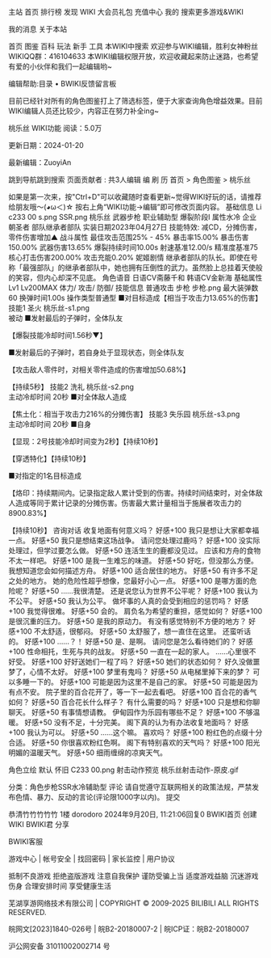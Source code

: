 
主站
首页
排行榜
发现
WIKI
大会员礼包
充值中心
我的
搜索更多游戏&WIKI


我的消息
关于本站

首页
图鉴 
百科 
玩法 
新手 
工具 
本WIKI中搜索
欢迎参与WIKI编辑，胜利女神粉丝WIKIQQ群：416104633
本WIKI编辑权限开放，欢迎收藏起来防止迷路，也希望有爱的小伙伴和我们一起编辑哟~

编辑帮助:目录 • BWIKI反馈留言板

目前已经针对所有的角色图鉴打上了筛选标签，便于大家查询角色增益效果。目前WIKI编辑人员还比较少，内容正在努力补全ing~



桃乐丝
WIKI功能
阅读：5.0万

  
更新日期：2024-01-20

  
最新编辑：ZuoyiAn

跳到导航跳到搜索
页面贡献者 :
共3人编辑
编 刷 历
首页 > 角色图鉴 > 桃乐丝




如果是第一次来，按"Ctrl+D"可以收藏随时查看更新~觉得WIKI好玩的话，请推荐给朋友哦～(◕ω＜)☆
按右上角“WIKI功能→编辑”即可修改页面内容。
基础信息
Li c233 00 s.png	SSR.png
桃乐丝
武器步枪
职业辅助型
爆裂阶段Ⅰ
属性水冷
企业朝圣者
部队继承者部队
实装日期2023年04月27日
技能特效:
减CD，分摊伤害，零件伤害增加▲
战斗属性
最佳攻击范围25% - 45%
暴击率15.00%
暴击伤害150.00%
武器伤害13.65%
爆裂持续时间10.00s
射速基准12.00/s
精准度基准75
核心打击伤害200.00%
攻击充能0.20%
妮姬剧情
继承者部队的队长。即使在号称「最强部队」的继承者部队中，她也拥有压倒性的武力。虽然脸上总挂着天使般的笑容，但内心却深不见底。
角色语音
日语CV斋藤千和
韩语CV金新海
基础属性
Lv1
Lv200MAX
体力/
攻击/
防御/
技能信息
普通攻击	步枪
步枪.png	最大装弹数60
换弹时间1.00s
操作类型普通型
■对目标造成【相当于攻击力13.65%的伤害】
技能1	圣火
桃乐丝-s1.png	
被动
■发射最后的子弹时，全体队友

【爆裂技能冷却时间1.56秒▼】


■发射最后的子弹时，若自身处于显现状态，则全体队友

【攻击敌人零件时，对相关零件造成的伤害增加50.68%】

【持续5秒】
技能2	洗礼
桃乐丝-s2.png	
主动冷却时间 20秒
■对全体敌人造成

【焦土化：相当于攻击力216%的分摊伤害】
技能3	失乐园
桃乐丝-s3.png	
主动冷却时间 20秒
■自身

【显现：2号技能冷却时间变为2秒】【持续10秒】

【穿透特化】【持续10秒】


■对指定的1名目标造成

【烙印：持续期间内。记录指定敌人累计受到的伤害。持续时间结束时，对全体敌人造成等同于累计记录的分摊伤害。伤害最大累计量相当于施展者攻击力的8900.83%】

【持续10秒】
咨询对话
收复地面有何意义吗？
好感+100	我只是想让大家都幸福一点。
好感+50	我只是想结束这场战争。
请问您处理过鹿吗？
好感+100	没实际处理过，但学过要怎么做。
好感+50	连活生生的鹿都没见过。
应该和方舟的食物不太一样吧。
好感+100	是我一生难忘的味道。
好感+50	好吃，但没那么方便。
我想知道您会如何描述方舟。
好感+100	适合居住的地方。
好感+50	有许多不足之处的地方。
她的危险性超乎想像，您最好小心一点。
好感+100	是哪方面的危险呢？
好感+50	……我很清楚。
还是说您认为世界不公平呢？
好感+100	我认为不公平。
好感+50	我认为公平。
做坏事的人真的会受到相应的惩罚吗？
好感+100	我觉得很难。
好感+50	会的。
肩负名为希望的重担，感觉如何？
好感+100	是很沉重的压力。
好感+50	是我的原动力。
有没有感觉特别不方便的地方？
好感+100	不太舒适，很郁闷。
好感+50	太舒服了，想一直住在这里。
还蛮听话的。
好感+100	……？！
好感+50	是、是啊。
请问您是怎么看待她们的？
好感+100	性命相托，生死与共的战友。
好感+50	一直在一起的家人。
……心里很不好受。
好感+100	好好送她们一程了吗？
好感+50	她们的状态如何？
好久没做噩梦了，心情不太好。
好感+100	梦里有鬼吗？
好感+50	从电梯里掉下来的梦？
可以多睡一下的。
好感+100	可能是因为这里不是自己的家。
好感+50	可能是因为有点不安。
院子里的百合花开了，等一下一起去看吧。
好感+100	百合花的香气如何？
好感+50	百合花长什么样子？
有什么需要的吗？
好感+100	只是想和你聊聊天。
好感+50	有事情想请教。
伊甸园作为乐园有哪些不足？
好感+100	不够温暖。
好感+50	没有不足，十分完美。
阁下真的认为有办法收复地面吗？
好感+100	我认为可以。
好感+50	……这个嘛。
喜欢吗？
好感+100	粉红色的点缀十分合适。
好感+50	你很喜欢粉红色啊。
阁下有特别喜欢的天气吗？
好感+100	阳光明媚的温暖天气。
好感+50	细雨缠绵的凉爽天气。


角色立绘
默认
怀旧
C233 00.png
射击动作预览
桃乐丝射击动作-原皮.gif

分类：角色步枪SSR水冷辅助型
评论
请自觉遵守互联网相关的政策法规，严禁发布色情、暴力、反动的言论(评论限1000字以内)。
提交

恭清竹竹竹竹竹
1楼
dorodoro
2024年9月20日, 11:21:06回复0
BWIKI首页
创建WIKI
BWIKI君
分享

BWIKI客服

游戏中心 | 帐号安全 | 找回密码 | 家长监控 | 用户协议

抵制不良游戏 拒绝盗版游戏 注意自我保护 谨防受骗上当 适度游戏益脑 沉迷游戏伤身 合理安排时间 享受健康生活

芜湖享游网络技术有限公司 | COPYRIGHT © 2009-2025 BILIBILI ALL RIGHTS RESERVED.

皖网文[2023]1840-026号 | 皖B2-20180007-2 | 皖ICP证：皖B2-20180007

 沪公网安备 31011002002714 号
